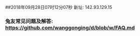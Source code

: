 ##2018年09月28日07时12分07秒 新址: 142.93.129.15
### 兔友常见问题及解答: https://github.com/wanggonging/d/blob/w/FAQ.md
